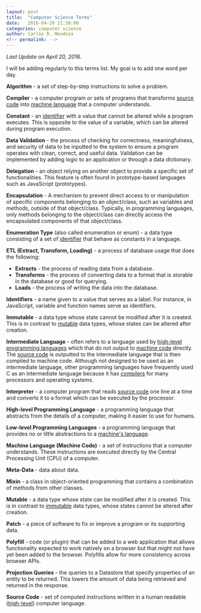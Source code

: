 ```yaml
---
layout: post
title:  "Computer Science Terms"
date:   2016-04-20 11:30:00
categories: computer science
author: Carlos R. Mendoza
<!-- permalink: -->
---
```


*Last Update on April 20, 2016.*

I will be adding regularly to this terms list. My goal is to add one word per day.  

<a name="compiler"></a>**Algorithm** - a set of step-by-step instructions to solve a problem.  

**Compiler** - a computer program or sets of programs that transforms [source code](#source-code) into [machine language](#machine-language) that a computer understands.  

**Constant** - an [identifier](#identifiers) with a value that cannot be altered while a program executes. This is opposite to the value of a variable, which can be altered during program execution.  

**Data Validation** - the process of checking for correctness, meaningfulness, and security of data to be inputted to the system to ensure a program operates with clean, correct, and useful data. Validation can be implemented by adding logic to an application or through a data dictionary.  
  
**Delegation** - an object relying on another object to provide a specific set of functionalities. This feature is often found in prototype-based languages such as JavaScript (prototypes).  

**Encapsulation** - A mechanism to prevent direct access to or manipulation of specific components belonging to an object/class, such as variables and methods, outside of that object/class. Typically, in programming languages, only methods belonging to the object/class can directly access the encapsulated components of that object/class.

**Enumeration Type** (also called enumeration or enum) - a data type consisting of a set of [identifier](#identifiers) that behave as constants in a language.  

<a name="identifiers"></a>**ETL (Extract, Transform, Loading)** - a process of database usage that does the following:

* **Extracts** - the process of reading data from a database.
* **Transforms** - the process of converting data to a format that is storable in the database or good for querying.
* **Loads** - the process of writing the data into the database.
	  
<a name="immutable"></a>**Identifiers** - a name given to a value that serves as a label. For instance, in JavaScript, variable and function names serve as identifiers.  
  
**Immutable** - a data type whose state cannot be modified after it is created. This is in contrast to [mutable](#mutable) data types, whose states can be altered after creation.

**Intermediate Language** - often refers to a language used by [high-level programming languages](#high-level-programming-language) which that do not output to [machine code](#machine-language) directly. The [source code](#source-code) is outputted to the intermediate language that is then compiled to machine code. Although not designed to be used as an intermediate language, other programming languages have frequently used C as an intermediate language because it has [compilers](#compiler) for many processors and operating systems.  

<a name="high-level-programming-language"></a>**Interpreter** - a computer program that reads [source code](#source-code) one line at a time and converts it to a format which can be executed by the processor.  

**High-level Programming Language** - a programming language that abstracts from the details of a computer, making it easier to use for humans.  

<a name="machine-language"></a>**Low-level Programming Languages** - a programming language that provides no or little abstractions to a [machine's language](#machine-language).  

**Machine Language (Machine Code)** - a set of instructions that a computer understands. These instructions are executed directly by the Central Processing Unit (CPU) of a computer.  

**Meta-Data** - data about data.  
  
<a name="mutable"></a>**Mixin** - a class in object-oriented programming that contains a combination of methods from other classes.

**Mutable** - a data type whose state can be modified after it is created. This is in contrast to [immutable](#immutable) data types, whose states cannot be altered after creation.
  
**Patch** - a piece of software to fix or improve a program or its supporting data.  
  
<a name="projection-queries"></a>**Polyfill** - code (or plugin) that can be added to a web application that allows functionality expected to work natively on a browser but that might not have yet been added to the browser. Polyfills allow for more consistency across browser APIs.  

<a name="source-code"></a>**Projection Queries** - the queries to a Datastore that specify properties of an entity to be returned. This lowers the amount of data being retrieved and returned in the response.  

**Source Code** - set of computed instructions written in a human readable ([high-level](#high-level-programming-language)) computer language.
